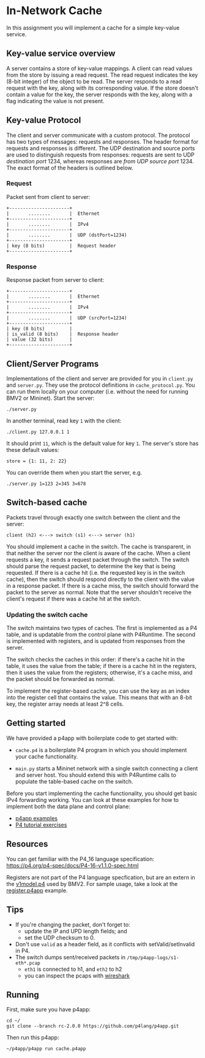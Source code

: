 # In-Network Cache

In this assignment you will implement a cache for a simple key-value service.

## Key-value service overview

A server contains a store of key-value mappings. A client can read values from
the store by issuing a read request. The read request indicates the key (8-bit
integer) of the object to be read. The server responds to a read request with
the key, along with its corresponding value. If the store doesn't contain a
value for the key, the server responds with the key, along with a flag
indicating the value is not present.


## Key-value Protocol

The client and server communicate with a custom protocol. The protocol has two
types of messages: requests and responses. The header format for requests and
responses is different. The UDP destination and source ports are used to
distinguish requests from responses: requests are sent to UDP *destination
port* 1234, whereas responses are *from UDP source port* 1234. The exact format
of the headers is outlined below.

### Request

Packet sent from client to server:

    +----------------------+
    |       ........       |  Ethernet
    +----------------------+
    |       ........       |  IPv4
    +----------------------+
    |       ........       |  UDP (dstPort=1234)
    +----------------------+
    | key (8 bits)         |  Request header
    +----------------------+


### Response

Response packet from server to client:

    +----------------------+
    |       ........       |  Ethernet
    +----------------------+
    |       ........       |  IPv4
    +----------------------+
    |       ........       |  UDP (srcPort=1234)
    +----------------------+
    | key (8 bits)         |
    | is_valid (8 bits)    |  Response header
    | value (32 bits)      |
    +----------------------+


## Client/Server Programs

Implementations of the client and server are provided for you in `client.py`
and `server.py`. They use the protocol definitions in `cache_protocol.py`. You
can run them locally on your computer (i.e. without the need for running BMV2
or Mininet). Start the server:

    ./server.py


In another terminal, read key `1` with the client:

    ./client.py 127.0.0.1 1

It should print `11`, which is the default value for key `1`. The server's
store has these default values:

    store = {1: 11, 2: 22}

You can override them when you start the server, e.g.

    ./server.py 1=123 2=345 3=678

## Switch-based cache

Packets travel through exactly one switch between the client and the server:

    client (h2) <---> switch (s1) <---> server (h1)

You should implement a cache in the switch. The cache is transparent, in
that neither the server nor the client is aware of the cache. When a client
requests a key, it sends a request packet through the switch. The switch should
parse the request packet, to determine the key that is being requested. If
there is a cache hit (i.e. the requested key is in the switch cache), then the
switch should respond directly to the client with the value in a response
packet. If there is a cache miss, the switch should forward the packet to the
server as normal. Note that the server shouldn't receive the client's request
if there was a cache hit at the switch.

### Updating the switch cache

The switch maintains two types of caches. The first is implemented as a P4
table, and is updatable from the control plane with P4Runtime. The second is
implemented with registers, and is updated from responses from the server.

The switch checks the caches in this order: if there's a cache hit in the
table, it uses the value from the table; if there is a cache hit in the
registers, then it uses the value from the registers; otherwise, it's a cache
miss, and the packet should be forwarded as normal.

To implement the register-based cache, you can use the key as an index into the
register cell that contains the value. This means that with an 8-bit key, the
register array needs at least 2^8 cells.


## Getting started

We have provided a p4app with boilerplate code to get started with:

- `cache.p4` is a boilerplate P4 program in which you should implement your
  cache functionality.

- `main.py` starts a Mininet network with a single switch connecting a client
  and server host. You should extend this with P4Runtime calls to populate
  the table-based cache on the switch.

Before you start implementing the cache functionality, you should get basic
IPv4 forwarding working. You can look at these examples for how to implement
both the data plane and control plane:

- [p4app examples](https://github.com/p4lang/p4app/tree/rc-2.0.0/examples)
- [P4 tutorial exercises](https://github.com/p4lang/tutorials/tree/p4app/p4app-exercises)

## Resources

You can get familiar with the P4_16 language specification:
https://p4.org/p4-spec/docs/P4-16-v1.1.0-spec.html

Registers are not part of the P4 language specfication, but are an extern in
the
[v1model.p4](https://github.com/p4lang/p4c/blob/a1c3e0b868d5be2c7921cc8a80cf1ea6c4aba80d/p4include/v1model.p4#L109)
used by BMV2. For sample usage, take a look at the
[register.p4app](https://github.com/p4lang/p4app/tree/rc-2.0.0/examples/registers.p4app)
example.


## Tips

- If you're changing the packet, don't forget to:
    - update the IP and UPD length fields; and
    - set the UDP checksum to 0.
- Don't use `valid` as a header field, as it conflicts with setValid/setInvalid in P4.
- The switch dumps sent/received packets in `/tmp/p4app-logs/s1-eth*.pcap`
    - `eth1` is connected to h1, and `eth2` to h2
    - you can inspect the pcaps with [wireshark](https://www.wireshark.org/)

## Running

First, make sure you have p4app:

    cd ~/
    git clone --branch rc-2.0.0 https://github.com/p4lang/p4app.git

Then run this p4app:

    ~/p4app/p4app run cache.p4app
